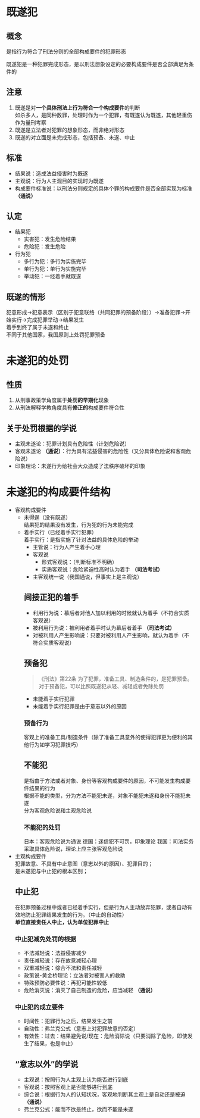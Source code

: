 # 既遂犯
## 概念
是指行为符合了刑法分则的全部构成要件的犯罪形态 

既遂犯是一种犯罪完成形态，是以刑法想象设定的必要构成要件是否全部满足为条件的
## 注意
1. 既遂是对**一个具体刑法上行为符合一个构成要件**的判断  
如杀多人，是同种数罪，处理时作为一个犯罪，有既遂认为既遂，其他轻重伤作为量刑考察
2. 既遂是立法者对犯罪的想象形态，而非绝对形态
3. 既遂的对立面是未完成形态，包括预备、未遂、中止
## 标准
- 结果说：造成法益侵害时为既遂
- 主观说：行为人主观目的实现时为既遂
- 构成要件标准说：以刑法分则规定的具体个罪的构成要件是否全部实现为标准 **（通说）**
## 认定
- 结果犯
    - 实害犯：发生危险结果
    - 危险犯：发生危险
- 行为犯
    - 多行为犯：多行为实施完毕
    - 单行为犯：单行为实施完毕
    - 举动犯：一经着手就既遂
## 既遂的情形
犯意形成→犯意表示（区别于犯意联络（共同犯罪的预备阶段））→准备犯罪→开始实行→完成犯罪举动→结果发生  
着手到终了属于未遂和终止  
不同于其他国家，我国原则上处罚犯罪预备
# 未遂犯的处罚
## 性质
1. 从刑事政策学角度属于**处罚的早期化**现象
2. 从刑法解释学教角度具有**修正的**构成要件符合性
## 关于处罚根据的学说
- 主观未遂论：犯罪计划具有危险性（计划危险说）
- 客观未遂论 **（通说）**：行为具有法益侵害的危险性（又分具体危险说和客观危险说）
- 印象理论：未遂行为给社会大众造成了法秩序破坏的印象
# 未遂犯的构成要件结构
- 客观构成要件
    - 未得逞（没有既遂）  
    结果犯的结果没有发生，行为犯的行为未能完成
    - 着手实行（已经着手实行犯罪）  
    着手实行：是指实施了针对法益的具体危险的举动  
        - 主管说：行为人产生着手心理
        - 客观说
            - 形式客观说：（判断标准不明确）
            - 实质客观说：危险紧迫性高时认为着手 **（司法考试）**
        - 主客观统一说（我国通说，但事实上是主观说）
        ## 间接正犯的着手
        - 利用行为说：慕后者对他人加以利用的时候就认为着手（不符合实质客观说）
        - 被利用行为说：被利用者着手时认为幕后者着手 **（司法考试）**
        - 对被利用人产生影响说：只要对被利用人产生影响，就认为着手（不符合实质客观说）
        ## 预备犯
        >《刑法》第22条 为了犯罪，准备工具、制造条件的，是犯罪预备。对于预备犯，可以比照既遂犯从轻、减轻或者免除处罚
        - 未能着手实行犯罪
        - 未能着手实行犯罪是由于意志以外的原因
        ### 预备行为
        客观上的准备工具/制造条件（除了准备工具意外的使得犯罪更为便利的其他行为如学习犯罪技巧）
        ## 不能犯
        是指由于方法或者对象、身份等客观构成要件的原因，不可能发生构成要件结果的行为  
        根据不能的类型，分为方法不能犯未遂，对象不能犯未遂和身份不能犯未遂  
        分为客观危险说和主观危险说
        ### 不能犯的处罚
        日本：客观危险说为通说
        德国：迷信犯不可罚，印象理论
        我国：司法实务采取具体危险说，理论上应主张客观危险说
- 主观构成要件  
    犯罪故意、不具有中止意图（意志以外的原因）、犯罪目的；  
    是未遂犯与中止犯的根本区别；  
    ## 中止犯  
    在犯罪预备过程中或者已经着手实行，但是行为人主动放弃犯罪，或者自动有效地防止犯罪结果发生的行为。（中止的自动性）  
    **单位直接责任人中止，认为单位犯罪中止**
    ### 中止犯减免处罚的根据
    - 不法减轻说：法益侵害减少
    - 责任减轻说：存在故意减轻心理
    - 双重减轻说：综合不法和责任减轻
    - 政策说-黄金桥理论：立法者对被害人的救助
    - 特殊预防必要性说：再犯可能性较低
    - 危险消灭说：消灭了自己制造的危险，应当减轻 **（通说）**
    ### 中止犯的成立要件
    - 时间性：犯罪行为之后，结果发生之前
    - 自动性：弗兰克公式（意志上对犯罪故意的否定）
    - 有效性：过去：结果避免说/现在：危险消除说（只要消除了危险，即使发生了结果，也是中止）
    ## “意志以外”的学说
    - 主观说：按照行为人主观上认为能否进行到底
    - 客观说：按照客观上是否能够进行到底
    - 综合说：根据行为人的认知状况，客观地判断其主观上是自动还是被迫 **（通说）**
    - 弗兰克公式：能而不欲是终止，欲而不能是未遂